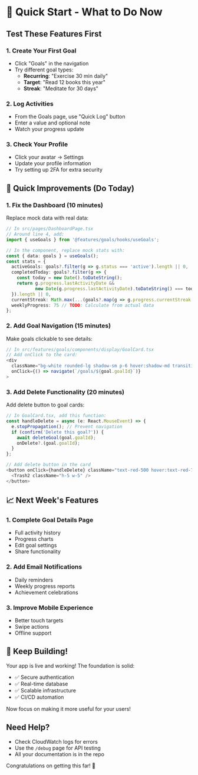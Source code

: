 # 🎯 Quick Start - What to Do Now

## Test These Features First

### 1. Create Your First Goal
- Click "Goals" in the navigation
- Try different goal types:
  - **Recurring**: "Exercise 30 min daily"
  - **Target**: "Read 12 books this year"
  - **Streak**: "Meditate for 30 days"

### 2. Log Activities
- From the Goals page, use "Quick Log" button
- Enter a value and optional note
- Watch your progress update

### 3. Check Your Profile
- Click your avatar → Settings
- Update your profile information
- Try setting up 2FA for extra security

## 🔧 Quick Improvements (Do Today)

### 1. Fix the Dashboard (10 minutes)
Replace mock data with real data:

```typescript
// In src/pages/DashboardPage.tsx
// Around line 4, add:
import { useGoals } from '@features/goals/hooks/useGoals';

// In the component, replace mock stats with:
const { data: goals } = useGoals();
const stats = {
  activeGoals: goals?.filter(g => g.status === 'active').length || 0,
  completedToday: goals?.filter(g => {
    const today = new Date().toDateString();
    return g.progress.lastActivityDate && 
           new Date(g.progress.lastActivityDate).toDateString() === today;
  }).length || 0,
  currentStreak: Math.max(...(goals?.map(g => g.progress.currentStreak || 0) || [0])),
  weeklyProgress: 75 // TODO: Calculate from actual data
};
```

### 2. Add Goal Navigation (15 minutes)
Make goals clickable to see details:

```typescript
// In src/features/goals/components/display/GoalCard.tsx
// Add onClick to the card:
<div 
  className="bg-white rounded-lg shadow-sm p-6 hover:shadow-md transition-shadow cursor-pointer"
  onClick={() => navigate(`/goals/${goal.goalId}`)}
>
```

### 3. Add Delete Functionality (20 minutes)
Add delete button to goal cards:

```typescript
// In GoalCard.tsx, add this function:
const handleDelete = async (e: React.MouseEvent) => {
  e.stopPropagation(); // Prevent navigation
  if (confirm('Delete this goal?')) {
    await deleteGoal(goal.goalId);
    onDelete?.(goal.goalId);
  }
};

// Add delete button in the card
<button onClick={handleDelete} className="text-red-500 hover:text-red-700">
  <Trash2 className="h-5 w-5" />
</button>
```

## 📈 Next Week's Features

### 1. Complete Goal Details Page
- Full activity history
- Progress charts
- Edit goal settings
- Share functionality

### 2. Add Email Notifications
- Daily reminders
- Weekly progress reports
- Achievement celebrations

### 3. Improve Mobile Experience
- Better touch targets
- Swipe actions
- Offline support

## 🚀 Keep Building!

Your app is live and working! The foundation is solid:
- ✅ Secure authentication
- ✅ Real-time database
- ✅ Scalable infrastructure
- ✅ CI/CD automation

Now focus on making it more useful for your users!

## Need Help?
- Check CloudWatch logs for errors
- Use the `/debug` page for API testing
- All your documentation is in the repo

Congratulations on getting this far! 🎉
